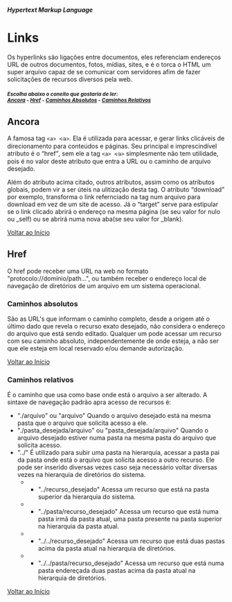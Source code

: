 ##### Hypertext Markup Language

<h1 id="inicio">Links</h1>

Os hyperlinks são ligações entre documentos, eles referenciam endereços URL de outros documentos, fotos, mídias, sites, e é o torca o HTML um super arquivo capaz de se comunicar com servidores afim de fazer solicitações de recursos diversos pela web.

<h5><small>
Escolha abaixo o coneito que gostaria de ler:<br>
<a href="#ancora">Ancora</a> - <a href="#href">Href</a> - <a href="#absolutos">Caminhos Absolutos</a> - <a href="#relativos">Caminhos Relativos</a></small></h5>

<h2 id="ancora"> Ancora</h2>

A famosa tag <code>&lt;a&gt;&nbsp;&lt;&frasl;a&gt;</code>. Ela é utilizada para acessar, e gerar links clicáveis de direcionamento para conteúdos e páginas. Seu principal e imprescindível atributo é o <q>href</q>, sem ele a tag <code>&lt;a&gt;&nbsp;&lt;&frasl;a&gt;</code> simplesmente não tem utilidade, pois é no valor deste atributo que entra a URL ou o caminho de arquivo desejado.

Além do atributo acima citado, outros atributos, assim como os atributos globais, podem vir a ser úteis na ulitização desta tag. O atributo <q>download</q> por exemplo, transforma o link refernciado na tag num arquivo para download em vez de um site de acesso. Já o <q>target</q> serve para estipular se o link clicado abrirá o endereço na mesma página (se seu valor for nulo ou _self) ou se abrirá numa nova aba(se seu valor for _blank).

<a href="#inicio">Voltar ao Início</a>

<h2 id="href">Href</h2>

O href pode receber uma URL na web no formato "protocolo://domínio/path...", ou também receber o endereço local de navegação de diretórios de um arquivo em um sistema operacional.


<h3 id="absolutos">Caminhos absolutos</h3>

São as URL's que informam o caminho completo, desde a origem até o último dado que revela o recurso exato desejado, não considera o endereço do arquivo que está sendo editado. Qualquer um pode acessar um recurso com seu caminho absoluto, independentemente de onde esteja, a não ser que ele esteja em local reservado e/ou demande autorização.

<a href="#inicio">Voltar ao Início</a>


<h3 id="relativos">Caminhos relativos</h3>

É o caminho que usa como base onde está o arquivo a ser alterado. 
A sintaxe de navegação padrão apra acesso de recursos é:

- "./arquivo" ou "arquivo"
Quando o arquivo desejado está na mesma pasta que o arquivo que solicita acesso a ele.
- "./pasta_desejada/arquivo" ou "pasta_desejada/arquivo"
Quando o arquivo desejado estiver numa pasta na mesma pasta do arquivo que solicita acesso.
- "../"
É utilizado para subir uma pasta na hierarquia, acessar a pasta pai da pasta onde está o arquivo que solicita acesso a outro recurso. Ele pode ser inserido diversas vezes caso seja necessário voltar diversas vezes na hierarquia de diretórios do sistema.
    - - "../recurso_desejado"
    Acessa um recurso que está na pasta superior da hierarquia do sistema.
    - - "../pasta/recurso_desejado"
    Acessa um recurso que está numa pasta irmã da pasta atual, uma pasta presente na pasta superior na hierarquia da pasta atual.
    - - "../../recurso_desejado"
    Acessa um recurso que está duas pastas acima da pasta atual na hierarquia de diretórios.
    - - "../../pasta/recurso_desejado"
    Acessa um recurso que está numa pasta endereçada duas pastas acima da pasta atual na hierarquia de diretórios.

<a href="#inicio">Voltar ao Início</a>